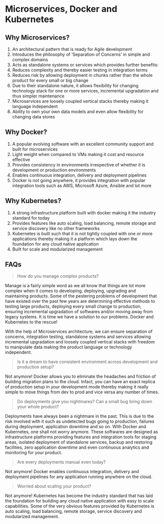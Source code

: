 # Microservices, Docker and Kubernetes

## Why Microservices?

1. An architectural pattern that is ready for Agile development
2. Introduces the philosophy of ‘Separation of Concerns’ in simple and complex domains
3. Acts as standalone systems or services which provides further benefits:
4. Reduces complexity and thereby easier testing in integration terms
5. Reduces risk by allowing deployment in chunks rather than the whole product for every small or big change
6. Due to their standalone nature, it allows flexibility for changing technology stack for one or more services, incremental upgradation and thus simpler maintenance
7. Microservices are loosely coupled vertical stacks thereby making it language independent
8. Ability to own your own data models and even allow flexibility for changing data stores

## Why Docker?

1. A popular evolving software with an excellent community support and built for microservices
2. Light weight when compared to VMs making it cost and resource effective
3. Provides consistency in environments irrespective of whether it is development or production environments
4. Enables continuous integration, delivery and deployment pipelines
5. Docker is not going anywhere, it provides integration with popular integration tools such as AWS, Microsoft Azure, Ansible and lot more

## Why Kubernetes?

1. A strong infrastructure platform built with docker making it the industry standard for today
2. Provides features like auto scaling, load balancing, remote storage and service discovery like no other frameworks
3. Kubernetes is built such that it is not tightly coupled with one or more applications thereby making it a platform which lays down the foundation for any cloud native application
4. Built for scale and modularized management

## FAQs

> How do you manage complex products?

Manage is a fairly simple word as we all know that things are lot more complex when it comes to developing, deploying, upgrading and maintaining products. Some of the pestering problems of development that have existed over the past few years are determining effective methods to testing large products, deploying every small change to production, ensuring incremental upgradation of softwares and/or moving away from legacy systems. It is time we have a solution to our problems. Docker and Kubernetes to the rescue!

With the help of Microservices architecture, we can ensure separation of concerns, integration testing, standalone systems and services allowing incremental upgradation and loosely coupled vertical stacks with freedom to manipulate data making the product language or technology independent.

> Is it a dream to have consistent environment across development and production setup?

Not anymore! Docker allows you to eliminate the headaches and friction of building migration plans to the cloud. Infact, you can have an exact replica of production setup in your development mode thereby making it really simple to move things from dev to prod and vice versa any number of times.

> Do deployments give you nightmares? Can a small bug bring down your whole product?

Deployments have always been a nightmare in the past. This is due to the risk involved with it such as undetected bugs going to production, failures during deployment, application downtime and so on. With Docker and Kubernetes, one shall not worry anymore. These softwares are designed as infrastructure platforms providing features and integration tools for staging areas, isolated deployment of standalone services, backup and restoring facilities, zero application downtime and even continuous analytics and monitoring for your product. 

> Are every deployments manual even today?

Not anymore! Docker enables continuous integration, delivery and deployment pipelines for any application running anywhere on the cloud.

> Worried about scaling your product?

Not anymore! Kubernetes has become the industry standard that has laid the foundation for building any cloud native application with easy to scale capabilities. Some of the very obvious features provided by Kubernetes is auto scaling, load balancing, remote storage, service discovery and modularized management.
